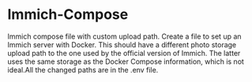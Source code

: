 # Immich-Compose
Immich compose file with custom upload path.
Create a file to set up an Immich server with Docker. This should have a different photo storage upload path to the one used by the official version of Immich. The latter uses the same storage as the Docker Compose information, which is not ideal.All the changed paths are in the .env file.
